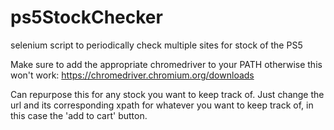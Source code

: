 # ps5StockChecker
selenium script to periodically check multiple sites for stock of the PS5


Make sure to add the appropriate chromedriver to your PATH otherwise this won't work: https://chromedriver.chromium.org/downloads

Can repurpose this for any stock you want to keep track of.
Just change the url and its corresponding xpath for whatever you want to keep track of,
in this case the 'add to cart' button.
